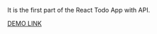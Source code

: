 It is the first part of the React Todo App with API.

[DEMO LINK](https://optimistixx.github.io/react-todo-app-loading/)

